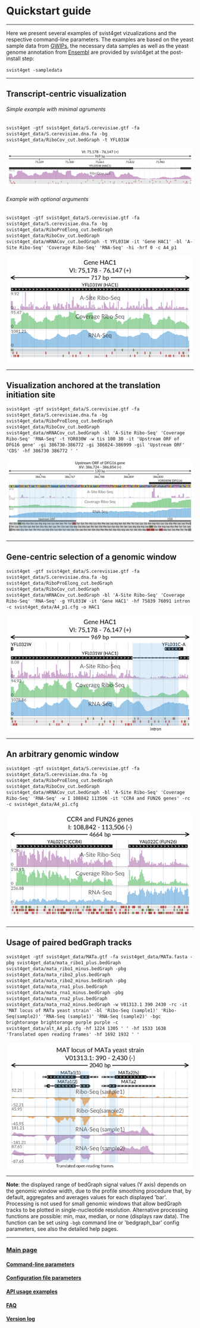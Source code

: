 # Quickstart guide

___

Here we present several examples of svist4get vizualizations and the respective command-line parameters. The examples are based on the yeast sample data from [GWIPs](https://gwips.ucc.ie/cgi-bin/hgTrackUi?hgsid=70860_dNAywxoBvAFoARLEit7wULCJbfKz&c=chrI&g=Albert14_RiboProElong), the necessary data samples as well as the yeast genome annotation from [Ensembl](https://www.ensembl.org/Saccharomyces_cerevisiae/Info/Index) are provided by svist4get at the post-install step:

```
svist4get -sampledata
```

---
## Transcript-centric visualization

###### Simple example with minimal agruments



```
svist4get -gtf svist4get_data/S.cerevisiae.gtf -fa svist4get_data/S.cerevisiae.dna.fa -bg svist4get_data/RiboCov_cut.bedGraph -t YFL031W
```

![](1.svg)


###### Example with optional arguments


```
svist4get -gtf svist4get_data/S.cerevisiae.gtf -fa svist4get_data/S.cerevisiae.dna.fa -bg svist4get_data/RiboProElong_cut.bedGraph svist4get_data/RiboCov_cut.bedGraph svist4get_data/mRNACov_cut.bedGraph -t YFL031W -it 'Gene HAC1' -bl 'A-Site Ribo-Seq' 'Coverage Ribo-Seq' 'RNA-Seq' -hi -hrf 0 -c A4_p1
```

![](2.svg)


---

## Visualization anchored at the translation initiation site

```
svist4get -gtf svist4get_data/S.cerevisiae.gtf -fa svist4get_data/S.cerevisiae.dna.fa -bg svist4get_data/RiboProElong_cut.bedGraph svist4get_data/RiboCov_cut.bedGraph svist4get_data/mRNACov_cut.bedGraph -bl 'A-Site Ribo-Seq' 'Coverage Ribo-Seq' 'RNA-Seq' -t YOR030W -w tis 100 30 -it 'Upstream ORF of DFG16 gene' -gi 386730-386772 -gi 386824-386999 -gil 'Upstream ORF' 'CDS' -hf 386730 386772 ' '
```

![](3.svg)

---
## Gene-centric selection of a genomic window

```
svist4get -gtf svist4get_data/S.cerevisiae.gtf -fa svist4get_data/S.cerevisiae.dna.fa -bg svist4get_data/RiboProElong_cut.bedGraph svist4get_data/RiboCov_cut.bedGraph svist4get_data/mRNACov_cut.bedGraph -bl 'A-Site Ribo-Seq' 'Coverage Ribo-Seq' 'RNA-Seq' -g YFL031W -it 'Gene HAC1' -hf 75839 76091 intron -c svist4get_data/A4_p1.cfg -o HAC1
```

![](4.svg)

---
## An arbitrary genomic window

```
svist4get -gtf svist4get_data/S.cerevisiae.gtf -fa svist4get_data/S.cerevisiae.dna.fa -bg svist4get_data/RiboProElong_cut.bedGraph svist4get_data/RiboCov_cut.bedGraph svist4get_data/mRNACov_cut.bedGraph -bl 'A-Site Ribo-Seq' 'Coverage Ribo-Seq' 'RNA-Seq' -w I 108842 113506 -it 'CCR4 and FUN26 genes' -rc  -c svist4get_data/A4_p1.cfg
```

![](5.svg)

---
## Usage of paired bedGraph tracks


```
svist4get -gtf svist4get_data/MATa.gtf -fa svist4get_data/MATa.fasta -pbg svist4get_data/mata_ribo1_plus.bedGraph svist4get_data/mata_ribo1_minus.bedGraph -pbg svist4get_data/mata_ribo2_plus.bedGraph svist4get_data/mata_ribo2_minus.bedGraph -pbg svist4get_data/mata_rna1_plus.bedGraph svist4get_data/mata_rna1_minus.bedGraph -pbg svist4get_data/mata_rna2_plus.bedGraph svist4get_data/mata_rna2_minus.bedGraph -w V01313.1 390 2430 -rc -it 'MAT locus of MATa yeast strain' -bl 'Ribo-Seq (sample1)' 'Ribo-Seq(sample2)' 'RNA-Seq (sample1)' 'RNA-Seq (sample2)' -bgc brightorange brightorange purple purple -c svist4get_data/alt_A4_p1.cfg -hf 1224 1305 ' ' -hf 1533 1638 'Translated open reading frames' -hf 1692 1932 ' '
```

![](6.svg)

___

**Note**: the displayed range of bedGraph signal values (Y axis) depends on the genomic window width, due to the profile smoothing procedure that, by default, aggregates and averages values for each displayed 'bar'. Processing is not used for small genomic windows that allow bedGraph tracks to be plotted in single-nucleotide resolution. Alternative processing functions are possible: min, max, median, or none (displays raw data). The function can be set using `-bgb` command line or 'bedgraph_bar' config parameters, see also the detailed help pages.




---
### [Main page](../README.md)



#### [Command-line parameters](./PARAMETERS.md)

#### [Configuration file parameters](./CONFIG.md)

#### [API usage examples](./API.md)

#### [FAQ](./FAQ.md)

#### [Version log](./VERSION.md)

